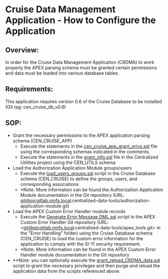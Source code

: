 # Cruise Data Management Application - How to Configure the Application

## Overview:
In order for the Cruise Data Management Application (CRDMA) to work properly the APEX parsing schema must be granted certain permissions and data must be loaded into various database tables.

## Requirements:
This application requires version 0.6 of the Cruise Database to be installed (Git tag: cen_cruise_db_v0.6)

## SOP:
-   Grant the necessary permissions to the APEX application parsing schema (CEN_CRUISE_APP)
    -   Execute the statements in the [cen_cruise_app_grant_privs.sql](../SQL/cen_cruise_app_grant_privs.sql) file using the corresponding schemas indicated in the comments.
    -   Execute the statements in the [grant_info.sql](https://picgitlab.nmfs.local/centralized-data-tools/centralized-utilities/-/blob/master/SQL/queries/grant_info.sql) file in the Centralized Utilities project using the CEN_UTILS schema
-   Load the Authorization Application Module groups/users
    -   Execute the [load_users_groups.sql](../SQL/load_user_groups.sql) script in the Cruise Database schema (CEN_CRUISE) to define the groups, users, and corresponding associations
    -   *Note: More information can be found the Authorization Application Module documentation in the Git repository (URL: git@picgitlab.nmfs.local:centralized-data-tools/authorization-application-module.git)
-   Load the APEX Custom Error Handler module records
    -   Execute the [Generate Error Message DML.sql](../SQL/Generate%20Error%20Message%20DML.sql) script in the APEX Custom Error Handler Git repository (URL: <git@picgitlab.nmfs.local:centralized-data-tools/apex_tools.git> in the "Error Handling" folder) using the Cruise Database schema (CEN_CRUISE) to load the custom error information for the application to comply with the SI-11 security requirement.
    -   *Note: More information can be found in the APEX Custom Error Handler module documentation in the Git repository
-   **Note: you can optionally execute the [grant_reload_CRDMA_data.sql](../SQL/grant_reload_CRDMA_data.sql) script to grant the necessary privileges and then purge and reload the application data from the scripts referenced above.
